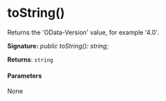 # toString()

Returns the 'OData-Version' value, for example '4.0'.

**Signature:** _public toString(): string;_

**Returns**: `string`



#### Parameters
None


